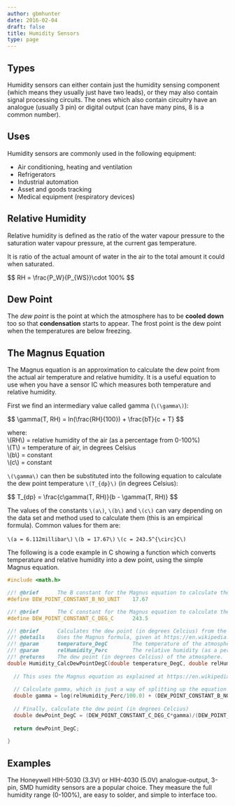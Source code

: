 ```yaml
---
author: gbmhunter
date: 2016-02-04
draft: false
title: Humidity Sensors
type: page
---
```


## Types

Humidity sensors can either contain just the humidity sensing component (which means they usually just have two leads), or they may also contain signal processing circuits. The ones which also contain circuitry have an analogue (usually 3 pin) or digital output (can have many pins, 8 is a common number).

## Uses

Humidity sensors are commonly used in the following equipment:

* Air conditioning, heating and ventilation
* Refrigerators
* Industrial automation
* Asset and goods tracking
* Medical equipment (respiratory devices)

## Relative Humidity

Relative humidity is defined as the ratio of the water vapour pressure to the saturation water vapour pressure, at the current gas temperature.

It is ratio of the actual amount of water in the air to the total amount it could when saturated.

<p>$$ RH = \frac{P_W}{P_{WS}}\cdot 100% $$</p>

## Dew Point

The _dew point_ is the point at which the atmosphere has to be **cooled down** too so that **condensation** starts to appear. The frost point is the dew point when the temperatures are below freezing.

## The Magnus Equation

The Magnus equation is an approximation to calculate the dew point from the actual air temperature and relative humidity. It is a useful equation to use when you have a sensor IC which measures both temperature and relative humidity.

First we find an intermediary value called gamma (`\(\gamma\)`):

<div>$$ \gamma(T, RH) = ln(\frac{RH}{100}) + \frac{bT}{c + T} $$</div>

<p class="centered">
    where:<br>
    \(RH\) = relative humidity of the air (as a percentage from 0-100%)<br>
    \(T\) = temperature of air, in degrees Celsius<br>
    \(b\) = constant<br>
    \(c\) = constant<br>
</p>

`\(\gamma\)` can then be substituted into the following equation to calculate the dew point temperature `\(T_{dp}\)` (in degrees Celsius):

<div>$$ T_{dp} = \frac{c\gamma(T, RH)}{b - \gamma(T, RH)} $$</div>

The values of the constants `\(a\)`, `\(b\)` and `\(c\)` can vary depending on the data set and method used to calculate them (this is an empirical formula). Common values for them are:

`\(a = 6.112millibar\)`
`\(b = 17.67\)`
`\(c = 243.5^{\circ}C\)`

The following is a code example in C showing a function which converts temperature and relative humidity into a dew point, using the simple Magnus equation.

```c
#include <math.h>

//! @brief		The B constant for the Magnus equation to calculate the dew point.
#define DEW_POINT_CONSTANT_B_NO_UNIT	17.67

//! @brief		The C constant for the Magnus equation to calculate the dew point.
#define DEW_POINT_CONSTANT_C_DEG_C		243.5

//! @brief		Calculates the dew point (in degrees Celcius) from the temperature and relative humidity.
//! @details 	Uses the Magnus formula, given at https://en.wikipedia.org/wiki/Dew_point.
//! @param		temperature_DegC 		The temperature of the atmosphere at which the relative humidity was measured.
//! @param		relHumidity_Perc 		The relative humidity (as a percentage from 0-100) of the atmosphere measured.
//! @returns 	The dew point (in degrees Celcius) of the atmosphere.
double Humidity_CalcDewPointDegC(double temperature_DegC, double relHumidity_Perc) {
  
  // This uses the Magnus equation as explained at https://en.wikipedia.org/wiki/Dew_point
  
  // Calculate gamma, which is just a way of splitting up the equation into two operations
  double gamma = log(relHumidity_Perc/100.0) + (DEW_POINT_CONSTANT_B_NO_UNIT*temperature_DegC)/(DEW_POINT_CONSTANT_C_DEG_C + temperature_DegC);
  
  // Finally, calculate the dew point (in degrees Celcius)
  double dewPoint_DegC = (DEW_POINT_CONSTANT_C_DEG_C*gamma)/(DEW_POINT_CONSTANT_B_NO_UNIT - gamma);
  
  return dewPoint_DegC;
  
}
```

## Examples

The Honeywell HIH-5030 (3.3V) or HIH-4030 (5.0V) analogue-output, 3-pin, SMD humidity sensors are a popular choice. They measure the full humidity range (0-100%), are easy to solder, and simple to interface too.
